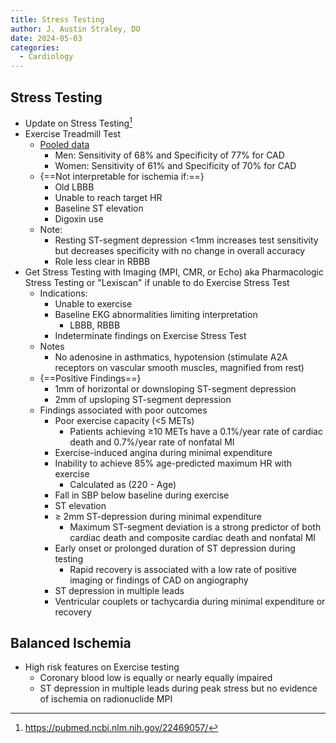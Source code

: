 ```yaml
---
title: Stress Testing
author: J. Austin Straley, DO
date: 2024-05-03
categories:
  - Cardiology
---
```


## Stress Testing

- Update on Stress Testing[^1]
- Exercise Treadmill Test
    - [Pooled data][1]
        - Men: Sensitivity of 68% and Specificity of 77% for CAD
        - Women: Sensitivity of 61% and Specificity of 70% for CAD
    - {==Not interpretable for ischemia if:==}
        - Old LBBB
        - Unable to reach target HR
        - Baseline ST elevation
        - Digoxin use
    - Note:
        - Resting ST-segment depression <1mm increases test sensitivity but decreases specificity with no change in overall accuracy
        - Role less clear in RBBB
- Get Stress Testing with Imaging (MPI, CMR, or Echo) aka Pharmacologic Stress Testing or "Lexiscan" if unable to do Exercise Stress Test
    - Indications:
        - Unable to exercise
        - Baseline EKG abnormalities limiting interpretation
            - LBBB, RBBB
        - Indeterminate findings on Exercise Stress Test
    - Notes
        - No adenosine in asthmatics, hypotension (stimulate A2A receptors on vascular smooth muscles, magnified from rest)
    - {==Positive Findings==}
        - 1mm of horizontal or downsloping ST-segment depression
        - 2mm of upsloping ST-segment depression
    - Findings associated with poor outcomes
        - Poor exercise capacity (<5 METs)
            - Patients achieving ≥10 METs have a 0.1%/year rate of cardiac death and 0.7%/year rate of nonfatal MI
        - Exercise-induced angina during minimal expenditure
        - Inability to achieve 85% age-predicted maximum HR with exercise
            - Calculated as (220 - Age)
        - Fall in SBP below baseline during exercise
        - ST elevation
        - ≥ 2mm ST-depression during minimal expenditure
            - Maximum ST-segment deviation is a strong predictor of both cardiac death and composite cardiac death and nonfatal MI
        - Early onset or prolonged duration of ST depression during testing
            - Rapid recovery is associated with a low rate of positive imaging or findings of CAD on angiography
        - ST depression in multiple leads
        - Ventricular couplets or tachycardia during minimal expenditure or recovery

## Balanced Ischemia

- High risk features on Exercise testing
    - Coronary blood low is equally or nearly equally impaired
    - ST depression in multiple leads during peak stress but no evidence of ischemia on radionuclide MPI

[^1]: https://pubmed.ncbi.nlm.nih.gov/22469057/

[1]: https://pubmed.ncbi.nlm.nih.gov/23877260/{:target="_blank"}
